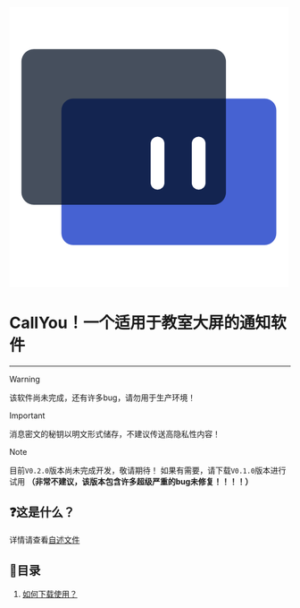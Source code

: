 ![CallYouIcon](../img/CallYouIcon.png)

# CallYou！一个适用于教室大屏的通知软件


---


> [!WARNING]
> 该软件尚未完成，还有许多bug，请勿用于生产环境！

> [!IMPORTANT]
> 消息密文的秘钥以明文形式储存，不建议传送高隐私性内容！

> [!NOTE]
> 目前`V0.2.0`版本尚未完成开发，敬请期待！
> 如果有需要，请下载`V0.1.0`版本进行试用 **（非常不建议，该版本包含许多超级严重的bug未修复！！！！）**


## ❓这是什么？

详情请查看[自述文件](../README.md)

## 📖目录

1. [如何下载使用？](./download.md)
